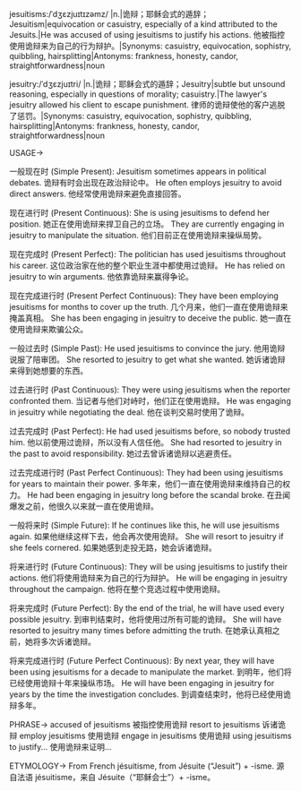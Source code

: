 jesuitisms:/ˈdʒɛzjuɪtɪzəmz/
|n.|诡辩；耶稣会式的遁辞； Jesuitism|equivocation or casuistry, especially of a kind attributed to the Jesuits.|He was accused of using jesuitisms to justify his actions. 他被指控使用诡辩来为自己的行为辩护。|Synonyms:  casuistry, equivocation, sophistry, quibbling, hairsplitting|Antonyms:  frankness, honesty, candor, straightforwardness|noun


jesuitry:/ˈdʒɛzjuɪtri/
|n.|诡辩；耶稣会式的遁辞；Jesuitry|subtle but unsound reasoning, especially in questions of morality; casuistry.|The lawyer's jesuitry allowed his client to escape punishment.  律师的诡辩使他的客户逃脱了惩罚。|Synonyms:  casuistry, equivocation, sophistry, quibbling, hairsplitting|Antonyms:  frankness, honesty, candor, straightforwardness|noun


USAGE->

一般现在时 (Simple Present):
Jesuitism sometimes appears in political debates.  诡辩有时会出现在政治辩论中。
He often employs jesuitry to avoid direct answers. 他经常使用诡辩来避免直接回答。

现在进行时 (Present Continuous):
She is using jesuitisms to defend her position. 她正在使用诡辩来捍卫自己的立场。
They are currently engaging in jesuitry to manipulate the situation. 他们目前正在使用诡辩来操纵局势。

现在完成时 (Present Perfect):
The politician has used jesuitisms throughout his career.  这位政治家在他的整个职业生涯中都使用过诡辩。
He has relied on jesuitry to win arguments. 他依靠诡辩来赢得争论。

现在完成进行时 (Present Perfect Continuous):
They have been employing jesuitisms for months to cover up the truth.  几个月来，他们一直在使用诡辩来掩盖真相。
She has been engaging in jesuitry to deceive the public. 她一直在使用诡辩来欺骗公众。

一般过去时 (Simple Past):
He used jesuitisms to convince the jury. 他用诡辩说服了陪审团。
She resorted to jesuitry to get what she wanted. 她诉诸诡辩来得到她想要的东西。

过去进行时 (Past Continuous):
They were using jesuitisms when the reporter confronted them. 当记者与他们对峙时，他们正在使用诡辩。
He was engaging in jesuitry while negotiating the deal.  他在谈判交易时使用了诡辩。


过去完成时 (Past Perfect):
He had used jesuitisms before, so nobody trusted him. 他以前使用过诡辩，所以没有人信任他。
She had resorted to jesuitry in the past to avoid responsibility.  她过去曾诉诸诡辩以逃避责任。

过去完成进行时 (Past Perfect Continuous):
They had been using jesuitisms for years to maintain their power.  多年来，他们一直在使用诡辩来维持自己的权力。
He had been engaging in jesuitry long before the scandal broke.  在丑闻爆发之前，他很久以来就一直在使用诡辩。

一般将来时 (Simple Future):
If he continues like this, he will use jesuitisms again. 如果他继续这样下去，他会再次使用诡辩。
She will resort to jesuitry if she feels cornered. 如果她感到走投无路，她会诉诸诡辩。

将来进行时 (Future Continuous):
They will be using jesuitisms to justify their actions. 他们将使用诡辩来为自己的行为辩护。
He will be engaging in jesuitry throughout the campaign.  他将在整个竞选过程中使用诡辩。

将来完成时 (Future Perfect):
By the end of the trial, he will have used every possible jesuitry. 到审判结束时，他将使用过所有可能的诡辩。
She will have resorted to jesuitry many times before admitting the truth.  在她承认真相之前，她将多次诉诸诡辩。

将来完成进行时 (Future Perfect Continuous):
By next year, they will have been using jesuitisms for a decade to manipulate the market.  到明年，他们将已经使用诡辩十年来操纵市场。
He will have been engaging in jesuitry for years by the time the investigation concludes.  到调查结束时，他将已经使用诡辩多年。


PHRASE->
accused of jesuitisms 被指控使用诡辩
resort to jesuitisms 诉诸诡辩
employ jesuitisms 使用诡辩
engage in jesuitisms 使用诡辩
using jesuitisms to justify... 使用诡辩来证明...


ETYMOLOGY->
From French jésuitisme, from Jésuite (“Jesuit”) + -isme.  源自法语 jésuitisme，来自 Jésuite（“耶稣会士”）+ -isme。

